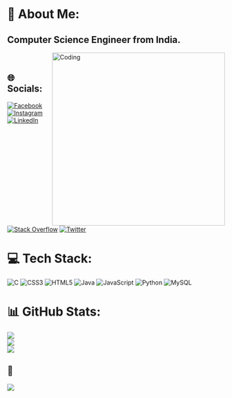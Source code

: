 # 💫 About Me:
<h2>Computer Science Engineer from India.</h2>
<img align="right" alt="Coding" width="400" src="https://media.tenor.com/2uyENRmiUt0AAAAC/coding.gif"/>
<br>

## 🌐 Socials:
[![Facebook](https://img.shields.io/badge/Facebook-%231877F2.svg?logo=Facebook&logoColor=white)](https://facebook.com/KarthikNuggimakki) [![Instagram](https://img.shields.io/badge/Instagram-%23E4405F.svg?logo=Instagram&logoColor=white)](https://instagram.com/_karthik_np) [![LinkedIn](https://img.shields.io/badge/LinkedIn-%230077B5.svg?logo=linkedin&logoColor=white)](https://linkedin.com/in/karthik_np) [![Stack Overflow](https://img.shields.io/badge/-Stackoverflow-FE7A16?logo=stack-overflow&logoColor=white)](https://stackoverflow.com/users/20962634) [![Twitter](https://img.shields.io/badge/Twitter-%231DA1F2.svg?logo=Twitter&logoColor=white)](https://twitter.com/Karthiknp21) 

# 💻 Tech Stack:
![C](https://img.shields.io/badge/c-%2300599C.svg?style=for-the-badge&logo=c&logoColor=white) ![CSS3](https://img.shields.io/badge/css3-%231572B6.svg?style=for-the-badge&logo=css3&logoColor=white) ![HTML5](https://img.shields.io/badge/html5-%23E34F26.svg?style=for-the-badge&logo=html5&logoColor=white) ![Java](https://img.shields.io/badge/java-%23ED8B00.svg?style=for-the-badge&logo=java&logoColor=white) ![JavaScript](https://img.shields.io/badge/javascript-%23323330.svg?style=for-the-badge&logo=javascript&logoColor=%23F7DF1E) ![Python](https://img.shields.io/badge/python-3670A0?style=for-the-badge&logo=python&logoColor=ffdd54) ![MySQL](https://img.shields.io/badge/mysql-%2300f.svg?style=for-the-badge&logo=mysql&logoColor=white)
# 📊 GitHub Stats:
![](https://github-readme-stats.vercel.app/api?username=karthiknp21&theme=dark&hide_border=false&include_all_commits=true&count_private=true)<br/>
![](https://github-readme-streak-stats.herokuapp.com/?user=karthiknp21&theme=dark&hide_border=false)<br/>
![](https://github-readme-stats.vercel.app/api/top-langs/?username=karthiknp21&theme=dark&hide_border=false&include_all_commits=true&count_private=true&layout=compact)

## 👀 
[![](https://visitcount.itsvg.in/api?id=karthiknp21&label=Profile%20Views&color=2&icon=5&pretty=true)](https://visitcount.itsvg.in)
